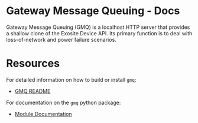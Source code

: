 # Gateway Message Queuing - Docs

Gateway Message Queuing (GMQ) is a localhost HTTP server that provides a shallow clone of the Exosite Device API. Its primary function is to deal with loss-of-network and power failure scenarios.

# Resources

For detailed information on how to build or install `gmq`: 
*  [GMQ README](/development/exositeready/gwe/gmq/gateway_message_queuing_gmq/)

For documentation on the `gmq` python package:
*  [Module Documentation](https://gateway-engine.exosite.io/gmq/apidoc/modules.html)
